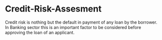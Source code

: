 # Credit-Risk-Assesment
Credit risk is nothing but the default in payment of any loan by the borrower. In Banking sector this is an important factor to be considered before approving the loan of an applicant.
